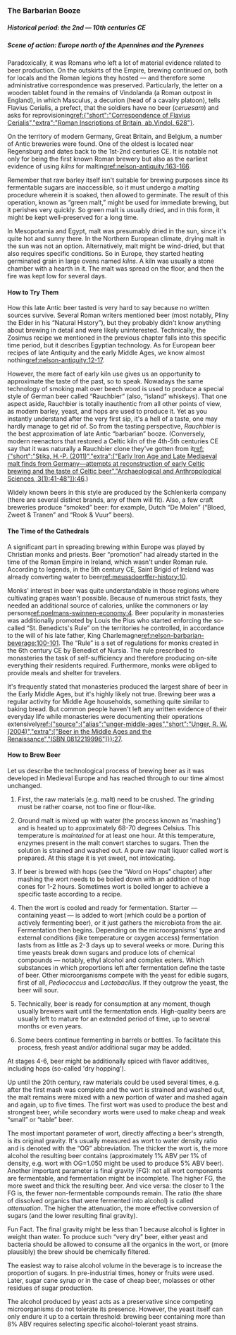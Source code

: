 ### The Barbarian Booze
##### Historical period: the 2nd — 10th centuries CE
##### Scene of action: Europe north of the Apennines and the Pyrenees

Paradoxically, it was Romans who left a lot of material evidence related to beer production. On the outskirts of the Empire, brewing continued on, both for locals and the Roman legions they hosted — and therefore some administrative correspondence was preserved. Particularly, the letter on a wooden tablet found in the remains of Vindolanda (a Roman outpost in England), in which Masculus, a decurion (head of a cavalry platoon), tells Flavius Cerialis, a prefect, that the soldiers have no beer (*ceruesam*) and asks for reprovisioning[ref:{"short":"Correspondence of Flavius Cerialis","extra":"Roman Inscriptions of Britain, ab.Vindol. 628"}](https://romaninscriptionsofbritain.org/inscriptions/TabVindol628).

On the territory of modern Germany, Great Britain, and Belgium, a number of Antic breweries were found. One of the oldest is located near Regensburg and dates back to the 1st-2nd centuries CE. It is notable not only for being the first known Roman brewery but also as the earliest evidence of using *kilns* for malting[ref:nelson-antiquity:163-166]().

Remember that raw barley itself isn't suitable for brewing purposes since its fermentable sugars are inaccessible, so it must undergo a *malting* procedure wherein it is soaked, then allowed to germinate. The result of this operation, known as “green malt,” might be used for immediate brewing, but it perishes very quickly. So green malt is usually dried, and in this form, it might be kept well-preserved for a long time.

In Mesopotamia and Egypt, malt was presumably dried in the sun, since it's quite hot and sunny there. In the Northern European climate, drying malt in the sun was not an option. Alternatively, malt might be wind-dried, but that also requires specific conditions. So in Europe, they started heating germinated grain in large ovens named *kilns*. A kiln was usually a stone chamber with a hearth in it. The malt was spread on the floor, and then the fire was kept low for several days.

#### How to Try Them

How this late Antic beer tasted is very hard to say because no written sources survive. Several Roman writers mentioned beer (most notably, Pliny the Elder in his “Natural History”), but they probably didn't know anything about brewing in detail and were likely uninterested. Technically, the Zosimus recipe we mentioned in the previous chapter falls into this specific time period, but it describes Egyptian technology. As for European beer recipes of late Antiquity and the early Middle Ages, we know almost nothing[ref:nelson-antiquity:12-17]().

However, the mere fact of early kiln use gives us an opportunity to approximate the taste of the past, so to speak. Nowadays the same technology of smoking malt over beech wood is used to produce a special style of German beer called “Rauchbier” (also, “island” whiskeys). That one aspect aside, Rauchbier is totally inauthentic from all other points of view, as modern barley, yeast, and hops are used to produce it. Yet as you instantly understand after the very first sip, it's a hell of a taste, one may hardly manage to get rid of. So from the tasting perspective, *Rauchbier* is the best approximation of late Antic “barbarian” booze. (Conversely, modern reenactors that restored a Celtic kiln of the 4th-5th centuries CE say that it was naturally a Rauchbier clone they've gotten from it[ref:{"short":"Stika, H.-P. (2011)","extra":["Early Iron Age and Late Mediaeval malt finds from Germany—attempts at reconstruction of early Celtic brewing and the taste of Celtic beer","Archaeological and Anthropological Sciences, 3(1):41-48"]}:46](https://www.researchgate.net/publication/225682712_Early_Iron_Age_and_Late_Mediaeval_malt_finds_from_Germany-attempts_at_reconstruction_of_early_Celtic_brewing_and_the_taste_of_Celtic_beer).)

Widely known beers in this style are produced by the Schlenkerla company (there are several distinct brands, any of them will fit). Also, a few craft breweries produce “smoked” beer: for example, Dutch “De Molen” (“Bloed, Zweet & Tranen” and “Rook & Vuur” beers).

#### The Time of the Cathedrals

A significant part in spreading brewing within Europe was played by Christian monks and priests. Beer “promotion” had already started in the time of the Roman Empire in Ireland, which wasn't under Roman rule. According to legends, in the 5th century CE, Saint Brigid of Ireland was already converting water to beer[ref:meussdoerffer-history:10]().

Monks' interest in beer was quite understandable in those regions where cultivating grapes wasn't possible. Because of numerous strict fasts, they needed an additional source of calories, unlike the commoners or lay persons[ref:poelmans-swinnen-economy:4](). Beer popularity in monasteries was additionally promoted by Louis the Pius who started enforcing the so-called “St. Benedicts's Rule” on the territories he controlled, in accordance to the will of his late father, King Charlemagne[ref:nelson-barbarian-beverage:100-101](). The “Rule” is a set of regulations for monks created in the 6th century CE by Benedict of Nursia. The rule prescribed to monasteries the task of self-sufficiency and therefore producing on-site everything their residents required. Furthermore, monks were obliged to provide meals and shelter for travelers.

It's frequently stated that monasteries produced the largest share of beer in the Early Middle Ages, but it's highly likely not true. Brewing beer was a regular activity for Middle Age households, something quite similar to baking bread. But common people haven't left any written evidence of their everyday life while monasteries were documenting their operations extensively[ref:{"source":{"alias":"unger-middle-ages","short":"Unger, R. W. (2004)","extra":["Beer in the Middle Ages and the Renaissance","ISBN 0812219996"]}}:27]().

#### How to Brew Beer

Let us describe the technological process of brewing beer as it was developed in Medieval Europe and has reached through to our time almost unchanged.

  1. First, the raw materials (e.g. malt) need to be crushed. The grinding must be rather coarse, not too fine or flour-like.

  2. Ground malt is mixed up with water (the process known as 'mashing') and is heated up to approximately 68-70 degrees Celsius. This temperature is *maintained* for at least one hour. At this temperature, enzymes present in the malt convert starches to sugars. Then the solution is strained and washed out. A pure raw malt liquor called *wort* is prepared. At this stage it is yet sweet, not intoxicating.

  3. If beer is brewed with hops (see the “Word on Hops” chapter) after mashing the wort needs to be boiled down with an addition of hop cones for 1-2 hours. Sometimes wort is boiled longer to achieve a specific taste according to a recipe.

  4. Then the wort is cooled and ready for fermentation. Starter — containing yeast — is added to wort (which could be a portion of actively fermenting beer), or it just gathers the microbiota from the air. Fermentation then begins. Depending on the microorganisms' type and external conditions (like temperature or oxygen access) fermentation lasts from as little as 2-3 days up to several weeks or more. During this time yeasts break down sugars and produce lots of chemical compounds — notably, ethyl alcohol and complex esters. Which substances in which proportions left after fermentation define the taste of beer. Other microorganisms compete with the yeast for edible sugars, first of all, *Pediococcus* and *Lactobacillus*. If they outgrow the yeast, the beer will sour.

  5. Technically, beer is ready for consumption at any moment, though usually brewers wait until the fermentation ends. High-quality beers are usually left to mature for an extended period of time, up to several months or even years.

  6. Some beers continue fermenting in barrels or bottles. To facilitate this process, fresh yeast and/or additional sugar may be added.

At stages 4-6, beer might be additionally spiced with flavor additives, including hops (so-called 'dry hopping').

Up until the 20th century, raw materials could be used several times, e.g. after the first mash was complete and the wort is strained and washed out, the malt remains were mixed with a new portion of water and mashed again and again, up to five times. The first wort was used to produce the best and strongest beer, while secondary worts were used to make cheap and weak “small” or “table” beer.

The most important parameter of wort, directly affecting a beer's strength, is its original gravity. It's usually measured as wort to water density ratio and is denoted with the “OG” abbreviation. The thicker the wort is, the more alcohol the resulting beer contains (approximately 1% ABV per 1% of density, e.g. wort with OG=1.050 might be used to produce 5% ABV beer). Another important parameter is final gravity (FG): not all wort components are fermentable, and fermentation might be incomplete. The higher FG, the more sweet and thick the resulting beer. And vice versa: the closer to 1 the FG is, the fewer non-fermentable compounds remain. The ratio (the share of dissolved organics that were fermented into alcohol) is called *attenuation*. The higher the attenuation, the more effective conversion of sugars (and the lower resulting final gravity).

Fun Fact. The final gravity might be less than 1 because alcohol is lighter in weight than water. To produce such “very dry” beer, either yeast and bacteria should be allowed to consume all the organics in the wort, or (more plausibly) the brew should be chemically filtered.

The easiest way to raise alcohol volume in the beverage is to increase the proportion of sugars. In pre-industrial times, honey or fruits were used. Later, sugar cane syrup or in the case of cheap beer, molasses or other residues of sugar production.

The alcohol produced by yeast acts as a preservative since competing microorganisms do not tolerate its presence. However, the yeast itself can only endure it up to a certain threshold: brewing beer containing more than 8% ABV requires selecting specific alcohol-tolerant yeast strains.